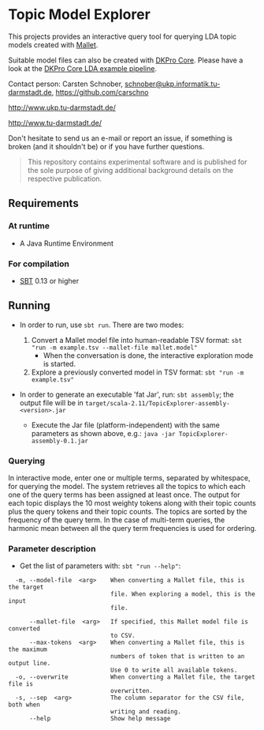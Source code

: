 # Topic Model Explorer

This projects provides an interactive query tool for querying LDA topic models created with [Mallet](http://mallet.cs.umass.edu/). 

Suitable model files can also be created with [DKPro Core](https://dkpro.github.io/dkpro-core/).
Please have a look at the [DKPro Core LDA example pipeline](https://github.com/dkpro/dkpro-core-examples/blob/master/lda-asl/src/main/java/de/tudarmstadt/ukp/dkpro/core/examples/lda/LdaEstimationPipeline.java).

<!---
Please use the following citation:

```
@InProceedings{smith:20xx:CONFERENCE_TITLE,
  author    = {Smith, John},
  title     = {My Paper Title},
  booktitle = {Proceedings of the 20XX Conference on XXXX},
  month     = {Month Name},
  year      = {20xx},
  address   = {Gotham City, USA},
  publisher = {Association for XXX},
  pages     = {XXXX--XXXX},
  url       = {http://xxxx.xxx}
}
```

> **Abstract:** This is a copy of my beautiful abstract. Lorem ipsum dolor sit amet, consectetur adipiscing elit, sed do eiusmod tempor incididunt ut labore et dolore magna aliqua. Ut enim ad minim veniam, quis nostrud exercitation ullamco laboris nisi ut aliquip ex ea commodo consequat. Duis aute irure dolor in reprehenderit in voluptate velit esse cillum dolore eu fugiat nulla pariatur. Excepteur sint occaecat cupidatat non proident, sunt in culpa qui officia deserunt mollit anim id est laborum.
--->


Contact person: Carsten Schnober, schnober@ukp.informatik.tu-darmstadt.de, https://github.com/carschno

http://www.ukp.tu-darmstadt.de/

http://www.tu-darmstadt.de/


Don't hesitate to send us an e-mail or report an issue, if something is broken (and it shouldn't be) or if you have further questions.

> This repository contains experimental software and is published for the sole purpose of giving additional background details on the respective publication. 

## Requirements

### At runtime

* A Java Runtime Environment

### For compilation

* [SBT](http://www.scala-sbt.org/) 0.13 or higher

## Running

* In order to run, use `sbt run`. There are two modes:
    1. Convert a Mallet model file into human-readable TSV format: `sbt "run -m example.tsv --mallet-file mallet.model"`
        * When the conversation is done, the interactive exploration mode is started.
    2. Explore a previously converted model in TSV format: `sbt "run -m example.tsv"`
  
* In order to generate an executable 'fat Jar', run: `sbt assembly`; the output file will be in `target/scala-2.11/TopicExplorer-assembly-<version>.jar`
    * Execute the Jar file (platform-independent) with the same parameters as shown above, e.g.: `java -jar TopicExplorer-assembly-0.1.jar`

### Querying

In interactive mode, enter one or multiple terms, separated by whitespace, for querying the model. The system retrieves all the topics to which each one of the query terms has been assigned at least once.
The output for each topic displays the 10 most weighty tokens along with their topic counts plus the query tokens and their topic counts.
The topics are sorted by the frequency of the query term. In the case of multi-term queries, the harmonic mean between all the query term frequencies is used for ordering.

### Parameter description

* Get the list of parameters with: `sbt "run --help"`:
```
  -m, --model-file  <arg>    When converting a Mallet file, this is the target
                             file. When exploring a model, this is the input
                             file.

      --mallet-file  <arg>   If specified, this Mallet model file is converted
                             to CSV.
      --max-tokens  <arg>    When converting a Mallet file, this is the maximum
                             numbers of token that is written to an output line.
                             Use 0 to write all available tokens.
  -o, --overwrite            When converting a Mallet file, the target file is
                             overwritten.
  -s, --sep  <arg>           The column separator for the CSV file, both when
                             writing and reading.
      --help                 Show help message
```

  
